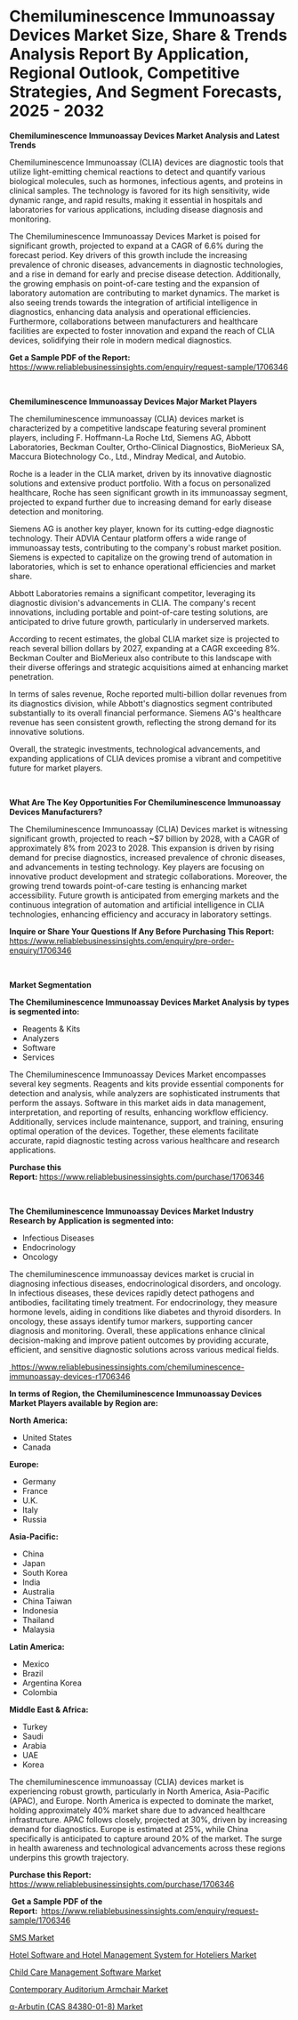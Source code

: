 <p><h1>Chemiluminescence Immunoassay Devices Market Size, Share & Trends Analysis Report By Application, Regional Outlook, Competitive Strategies, And Segment Forecasts, 2025 - 2032</h1></p><p><strong>Chemiluminescence Immunoassay Devices Market Analysis and Latest Trends</strong></p>
<p><p>Chemiluminescence Immunoassay (CLIA) devices are diagnostic tools that utilize light-emitting chemical reactions to detect and quantify various biological molecules, such as hormones, infectious agents, and proteins in clinical samples. The technology is favored for its high sensitivity, wide dynamic range, and rapid results, making it essential in hospitals and laboratories for various applications, including disease diagnosis and monitoring.</p><p>The Chemiluminescence Immunoassay Devices Market is poised for significant growth, projected to expand at a CAGR of 6.6% during the forecast period. Key drivers of this growth include the increasing prevalence of chronic diseases, advancements in diagnostic technologies, and a rise in demand for early and precise disease detection. Additionally, the growing emphasis on point-of-care testing and the expansion of laboratory automation are contributing to market dynamics. The market is also seeing trends towards the integration of artificial intelligence in diagnostics, enhancing data analysis and operational efficiencies. Furthermore, collaborations between manufacturers and healthcare facilities are expected to foster innovation and expand the reach of CLIA devices, solidifying their role in modern medical diagnostics.</p></p>
<p><strong>Get a Sample PDF of the Report:&nbsp;</strong> <a href="https://www.reliablebusinessinsights.com/enquiry/request-sample/1706346?utm_campaign=1119&utm_medium=2&utm_source=Github&utm_content=ia&utm_term=27032025&utm_id=chemiluminescence-immunoassay-devices">https://www.reliablebusinessinsights.com/enquiry/request-sample/1706346</a></p>
<p>&nbsp;</p>
<p><strong>Chemiluminescence Immunoassay Devices Major Market Players</strong></p>
<p><p>The chemiluminescence immunoassay (CLIA) devices market is characterized by a competitive landscape featuring several prominent players, including F. Hoffmann-La Roche Ltd, Siemens AG, Abbott Laboratories, Beckman Coulter, Ortho-Clinical Diagnostics, BioMerieux SA, Maccura Biotechnology Co., Ltd., Mindray Medical, and Autobio. </p><p>Roche is a leader in the CLIA market, driven by its innovative diagnostic solutions and extensive product portfolio. With a focus on personalized healthcare, Roche has seen significant growth in its immunoassay segment, projected to expand further due to increasing demand for early disease detection and monitoring.</p><p>Siemens AG is another key player, known for its cutting-edge diagnostic technology. Their ADVIA Centaur platform offers a wide range of immunoassay tests, contributing to the company's robust market position. Siemens is expected to capitalize on the growing trend of automation in laboratories, which is set to enhance operational efficiencies and market share.</p><p>Abbott Laboratories remains a significant competitor, leveraging its diagnostic division's advancements in CLIA. The company's recent innovations, including portable and point-of-care testing solutions, are anticipated to drive future growth, particularly in underserved markets.</p><p>According to recent estimates, the global CLIA market size is projected to reach several billion dollars by 2027, expanding at a CAGR exceeding 8%. Beckman Coulter and BioMerieux also contribute to this landscape with their diverse offerings and strategic acquisitions aimed at enhancing market penetration. </p><p>In terms of sales revenue, Roche reported multi-billion dollar revenues from its diagnostics division, while Abbott's diagnostics segment contributed substantially to its overall financial performance. Siemens AG's healthcare revenue has seen consistent growth, reflecting the strong demand for its innovative solutions. </p><p>Overall, the strategic investments, technological advancements, and expanding applications of CLIA devices promise a vibrant and competitive future for market players.</p></p>
<p>&nbsp;</p>
<p><strong>What Are The Key Opportunities For Chemiluminescence Immunoassay Devices Manufacturers?</strong></p>
<p><p>The Chemiluminescence Immunoassay (CLIA) Devices market is witnessing significant growth, projected to reach ~$7 billion by 2028, with a CAGR of approximately 8% from 2023 to 2028. This expansion is driven by rising demand for precise diagnostics, increased prevalence of chronic diseases, and advancements in testing technology. Key players are focusing on innovative product development and strategic collaborations. Moreover, the growing trend towards point-of-care testing is enhancing market accessibility. Future growth is anticipated from emerging markets and the continuous integration of automation and artificial intelligence in CLIA technologies, enhancing efficiency and accuracy in laboratory settings.</p></p>
<p><strong>Inquire or Share Your Questions If Any Before Purchasing This Report:</strong> <a href="https://www.reliablebusinessinsights.com/enquiry/pre-order-enquiry/1706346?utm_campaign=1119&utm_medium=2&utm_source=Github&utm_content=ia&utm_term=27032025&utm_id=chemiluminescence-immunoassay-devices">https://www.reliablebusinessinsights.com/enquiry/pre-order-enquiry/1706346</a></p>
<p>&nbsp;</p>
<p><strong>Market Segmentation</strong></p>
<p><strong>The Chemiluminescence Immunoassay Devices Market Analysis by types is segmented into:</strong></p>
<p><ul><li>Reagents & Kits</li><li>Analyzers</li><li>Software</li><li>Services</li></ul></p>
<p><p>The Chemiluminescence Immunoassay Devices Market encompasses several key segments. Reagents and kits provide essential components for detection and analysis, while analyzers are sophisticated instruments that perform the assays. Software in this market aids in data management, interpretation, and reporting of results, enhancing workflow efficiency. Additionally, services include maintenance, support, and training, ensuring optimal operation of the devices. Together, these elements facilitate accurate, rapid diagnostic testing across various healthcare and research applications.</p></p>
<p><strong>Purchase this Report:&nbsp;</strong><a href="https://www.reliablebusinessinsights.com/purchase/1706346?utm_campaign=1119&utm_medium=2&utm_source=Github&utm_content=ia&utm_term=27032025&utm_id=chemiluminescence-immunoassay-devices">https://www.reliablebusinessinsights.com/purchase/1706346</a></p>
<p>&nbsp;</p>
<p><strong>The Chemiluminescence Immunoassay Devices Market Industry Research by Application is segmented into:</strong></p>
<p><ul><li>Infectious Diseases</li><li>Endocrinology</li><li>Oncology</li></ul></p>
<p><p>The chemiluminescence immunoassay devices market is crucial in diagnosing infectious diseases, endocrinological disorders, and oncology. In infectious diseases, these devices rapidly detect pathogens and antibodies, facilitating timely treatment. For endocrinology, they measure hormone levels, aiding in conditions like diabetes and thyroid disorders. In oncology, these assays identify tumor markers, supporting cancer diagnosis and monitoring. Overall, these applications enhance clinical decision-making and improve patient outcomes by providing accurate, efficient, and sensitive diagnostic solutions across various medical fields.</p></p>
<p><a href="https://www.reliablebusinessinsights.com/chemiluminescence-immunoassay-devices-r1706346?utm_campaign=1119&utm_medium=2&utm_source=Github&utm_content=ia&utm_term=27032025&utm_id=chemiluminescence-immunoassay-devices">&nbsp;https://www.reliablebusinessinsights.com/chemiluminescence-immunoassay-devices-r1706346</a></p>
<p><strong>In terms of Region, the Chemiluminescence Immunoassay Devices Market Players available by Region are:</strong></p>
<p>
    <p> <strong> North America: </strong>
        <ul>
            <li>United States</li>
            <li>Canada</li>
        </ul>
        </p> 
    <p> <strong> Europe: </strong>
        <ul>
            <li>Germany</li>
            <li>France</li>
            <li>U.K.</li>
            <li>Italy</li>
            <li>Russia</li>
        </ul>
        </p> 
    <p> <strong> Asia-Pacific: </strong>
        <ul>
            <li>China</li>
            <li>Japan</li>
            <li>South Korea</li>
            <li>India</li>
            <li>Australia</li>
            <li>China Taiwan</li>
            <li>Indonesia</li>
            <li>Thailand</li>
            <li>Malaysia</li>
        </ul>
        </p> 
    <p> <strong> Latin America: </strong>
        <ul>
            <li>Mexico</li>
            <li>Brazil</li>
            <li>Argentina Korea</li>
            <li>Colombia</li>
        </ul>
        </p> 
    <p> <strong> Middle East & Africa: </strong>
        <ul>
            <li>Turkey</li>
            <li>Saudi</li>
            <li>Arabia</li>
            <li>UAE</li>
            <li>Korea</li>
        </ul>
    </p>
    </p>
<p><p>The chemiluminescence immunoassay (CLIA) devices market is experiencing robust growth, particularly in North America, Asia-Pacific (APAC), and Europe. North America is expected to dominate the market, holding approximately 40% market share due to advanced healthcare infrastructure. APAC follows closely, projected at 30%, driven by increasing demand for diagnostics. Europe is estimated at 25%, while China specifically is anticipated to capture around 20% of the market. The surge in health awareness and technological advancements across these regions underpins this growth trajectory.</p></p>
<p><strong>Purchase this Report: </strong><a href="https://www.reliablebusinessinsights.com/purchase/1706346?utm_campaign=1119&utm_medium=2&utm_source=Github&utm_content=ia&utm_term=27032025&utm_id=chemiluminescence-immunoassay-devices">https://www.reliablebusinessinsights.com/purchase/1706346</a></p>
<p>&nbsp;<strong>Get a Sample PDF of the Report:&nbsp;&nbsp;</strong><a href="https://www.reliablebusinessinsights.com/enquiry/request-sample/1706346?utm_campaign=1119&utm_medium=2&utm_source=Github&utm_content=ia&utm_term=27032025&utm_id=chemiluminescence-immunoassay-devices">https://www.reliablebusinessinsights.com/enquiry/request-sample/1706346</a></p>
<p><strong></strong></p>
<p><p><a href="https://github.com/lynlynyusay/Market-Research-Report-List-1/blob/main/sms-market.md?utm_campaign=1119&utm_medium=2&utm_source=Github&utm_content=ia&utm_term=27032025&utm_id=chemiluminescence-immunoassay-devices">SMS Market</a></p><p><a href="https://github.com/seibttullyjh/Market-Research-Report-List-1/blob/main/hotel-software-and-hotel-management-system-for-hoteliers-market.md?utm_campaign=1119&utm_medium=2&utm_source=Github&utm_content=ia&utm_term=27032025&utm_id=chemiluminescence-immunoassay-devices">Hotel Software and Hotel Management System for Hoteliers Market</a></p><p><a href="https://github.com/storcweithzg/Market-Research-Report-List-1/blob/main/child-care-management-software-market.md?utm_campaign=1119&utm_medium=2&utm_source=Github&utm_content=ia&utm_term=27032025&utm_id=chemiluminescence-immunoassay-devices">Child Care Management Software Market</a></p><p><a href="https://github.com/azorrotutus/Market-Research-Report-List-1/blob/main/contemporary-auditorium-armchair-market.md?utm_campaign=1119&utm_medium=2&utm_source=Github&utm_content=ia&utm_term=27032025&utm_id=chemiluminescence-immunoassay-devices">Contemporary Auditorium Armchair Market</a></p><p><a href="https://github.com/spoorsusama/Market-Research-Report-List-1/blob/main/a-arbutin-cas-84380-01-8-market.md?utm_campaign=1119&utm_medium=2&utm_source=Github&utm_content=ia&utm_term=27032025&utm_id=chemiluminescence-immunoassay-devices">α-Arbutin (CAS 84380-01-8) Market</a></p></p>